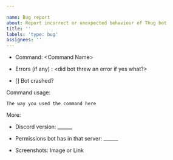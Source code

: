 ```yaml
---

name: Bug report
about: Report incorrect or unexpected behaviour of Thug bot
title: ''
labels: 'type: bug'
assignees: ''
---
```

<!-- Use Discord for questions: https://discord.gg/FSMTeH3hse -->


- Command: \<Command Name>

- Errors (if any) : \<did bot threw an error if yes what?>

- [] Bot crashed?


Command usage:
```
The way you used the command here
```

More:
- Discord version: \______
- Permissions bot has in that server: \______

- Screenshots: Image or Link

